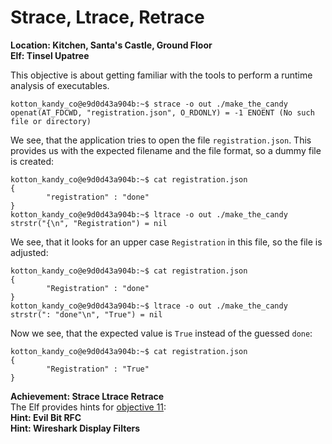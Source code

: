 # Strace, Ltrace, Retrace
**Location: Kitchen, Santa's Castle, Ground Floor**  
**Elf: Tinsel Upatree**

This objective is about getting familiar with the tools to perform a runtime analysis of executables.
```
kotton_kandy_co@e9d0d43a904b:~$ strace -o out ./make_the_candy
openat(AT_FDCWD, "registration.json", O_RDONLY) = -1 ENOENT (No such file or directory)
```
We see, that the application tries to open the file `registration.json`. This provides us with the expected filename and the file format, so a dummy file is created:
```
kotton_kandy_co@e9d0d43a904b:~$ cat registration.json
{
        "registration" : "done"
}
kotton_kandy_co@e9d0d43a904b:~$ ltrace -o out ./make_the_candy
strstr("{\n", "Registration") = nil
```
We see, that it looks for an upper case `Registration` in this file, so the file is adjusted:
```
kotton_kandy_co@e9d0d43a904b:~$ cat registration.json
{
        "Registration" : "done"
}
kotton_kandy_co@e9d0d43a904b:~$ ltrace -o out ./make_the_candy
strstr(": "done"\n", "True") = nil
```
Now we see, that the expected value is `True` instead of the guessed `done`:
```
kotton_kandy_co@e9d0d43a904b:~$ cat registration.json
{
        "Registration" : "True"
}
```

**Achievement: Strace Ltrace Retrace**  
The Elf provides hints for [objective 11](https://github.com/joergschwarzwaelder/hhc2021/tree/master/Objective-11):  
**Hint: Evil Bit RFC**  
**Hint: Wireshark Display Filters**

